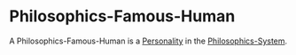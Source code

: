 # Philosophics-Famous-Human

A Philosophics-Famous-Human is a [Personality](70000000.md) in the [Philosophics-System](645001.md).